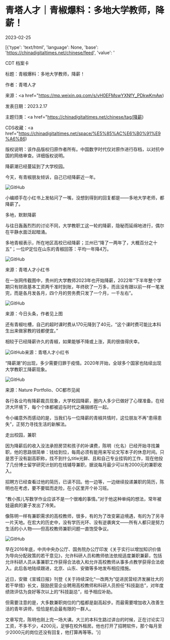 # 青塔人才｜青椒爆料：多地大学教师，降薪！

2023-02-25

[{'type': 'text/html', 'language': None, 'base': 'https://chinadigitaltimes.net/chinese/feed', 'value': '

CDT 档案卡

标题：青椒爆料：多地大学教师，降薪！

作者：青塔人才

来源：<a href="https://mp.weixin.qq.com/s/vH0EFMswYXNfY_PDkwKmAw)

发表日期：2023.2.17

主题归类：<a href="https://chinadigitaltimes.net/chinese/tag/降薪)

CDS收藏：<a href="https://chinadigitaltimes.net/space/%E5%85%AC%E6%B0%91%E9%A6%86)

版权说明：该作品版权归原作者所有。中国数字时代仅对原作进行存档，以对抗中国的网络审查。详细版权说明。





降薪潮已经蔓延到了大学校园。

今天，有青椒朋友倾诉，自己已经降薪近一年。

![GitHub](https://chinadigitaltimes.net/chinese/files/2023/02/post-693277-63f9f5d4762fd.png)

小编顺手在小红书上发帖问了一嘴，没想到得到的回复都是——多地大学老师，都降薪了。

多地，默默降薪

与往日轰轰烈烈的讨论不同，大学教职工这一轮的降薪，隐秘而延绵地进行，偶尔在平静水面泛起暗涌。

多地青椒表示，所在地区高校已经降薪；兰州已“降了一两年了，大概百分之十五”；一位IP定位在山东的青椒回答：平均一年降4万。

![GitHub](https://chinadigitaltimes.net/chinese/files/2023/02/post-693277-63f9f5d483718.png)

来源：青塔人才小红书

在一张网传截图中，贵州的大学教师2023年也开始降薪，2022年“下半年整个学期只有财政基本工资两千准时到账，年终砍了一万多，而且没有跟以前一样一笔发完，而是各月发各月，四个月的劳务费只发了一个月，一千左右”。

![GitHub](https://chinadigitaltimes.net/chinese/files/2023/02/image-1677325629877.png)

来源：今日头条，作者见上图

还有青椒吐槽，自己的超时课时费从170元降到了40元，“这个课时费可能比本科生出来做家教的钱都便宜。”

相较于已经降薪许久的青椒，如果能够不降或上涨，真的很值得庆幸。

![GitHub](https://chinadigitaltimes.net/chinese/files/2023/02/post-693277-63f9f5d48d7ee.png)来源：青塔人才小红书

“降薪潮”的出现，多少需要归罪于疫情。2020年开始，全球多个国家也陆续出现大学教职工降薪现象。

![GitHub](https://chinadigitaltimes.net/chinese/files/2023/02/post-693277-63f9f5d49eaa3.png)

来源：Nature Portfolio、OC都市见闻

各行各业均有降薪裁员现象，大学校园降薪，圈内人多少已做好了心理准备。在经济大环境下，每个个体都被迫与时代之痛捆绑在一起。

令小编意外而感动的是，当我们与一位降薪的青椒共情时，这位朋友不再“患得患失”，正努力寻找生活的新解法。

走出校园，兼职

因为降薪后的收入没法承担房贷和孩子的补课费，陈明（化名）已经开始寻找兼职，他的思路很简单：钱给到位，每周必须有能用来写论文写本子的休息时间。只是苦于没有副高职称，找不到什么title光鲜、且和自己专业挂钩的工作，现在他投了几份博士留学研究计划的在线辅导兼职，据说每月最少可以有2000元的兼职收入。

招聘方已经查看过他的简历，已读不回。他一边等，一边继续投递兼职的简历，陈明也在考虑，要不要铤而走险，在小区里开个补习班。

“教小孩儿写数学作业应该不是一个很难的事情。”对于他这种单纯的想法，常年被娃逼疯的妻子发出了冷笑。

像陈明一样有兼职需求的高校教师，很多，有的为了改变窘迫境遇，有的为了另寻一片天地。在宏大的历史中，没有学历光环、没有逆袭爽文——所有人都只是努力生活的小人物——但高校教师兼职问题一直饱受争议。

![GitHub](https://chinadigitaltimes.net/chinese/files/2023/02/post-693277-63f9f5d4b638d.png)

早在2016年底，中共中央办公厅、国务院办公厅印发《关于实行以增加知识价值为导向分配政策的若干意见》，允许科研人员和教师依法依规适度兼职兼薪，包括允许科研人员从事兼职工作获得合法收入和允许高校教师从事多点教学获得合法收入。此后各地陆续跟进，北京、山东、安徽等多地发布相应措施。

近日，安徽《宣城日报》刊登《关于持续深化“一改两为”促进民营经济发展壮大的若干举措》长文，鼓励民营企业聘用高校教师和科研人员担任“科技副总”，对年度绩效评估为良好等次以上的“科技副总”，给予相应补助。

但需要注意的是，大多数兼职岗位的门槛都是副高起步。而最需要增加收入改善生活的青年讲师，恰恰是机会最有限的一群人。

文章写完，陈明也刚上完一场大课。大三的本科生路过讲台的时候，正在讨论实习工资，不多不少，4200元，足够在校外租房。他也打开了招聘软件，那个每月至少2000元的岗位还没有回复，他打算再等等。'}]